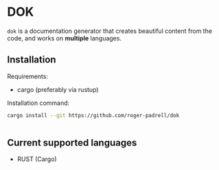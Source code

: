 # DOK
`dok` is a documentation generator that creates beautiful content from the code, and works on **multiple** languages.

## Installation
Requirements:
- cargo (preferably via rustup)

Installation command:
```bash
cargo install --git https://github.com/roger-padrell/dok
```
```
```

## Current supported languages
- RUST (Cargo)
